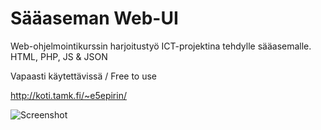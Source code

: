 # Sääaseman Web-UI
Web-ohjelmointikurssin harjoitustyö ICT-projektina tehdylle sääasemalle. HTML, PHP, JS & JSON

Vapaasti käytettävissä / Free to use

http://koti.tamk.fi/~e5epirin/


![Screenshot](http://i.imgur.com/L6yoQOU.png)